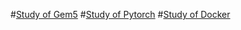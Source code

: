 #[Study of Gem5](https://gnupdev.github.io/gem5)
#[Study of Pytorch](https://gnupdev.github.io/pytorch)
#[Study of Docker](https://gnupdev.github.io/docker)
